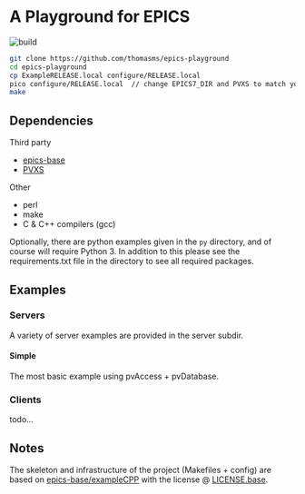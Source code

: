 # A Playground for EPICS
![build](https://github.com/thomasms/epics-playground/actions/workflows/build.yml/badge.svg)

```bash
git clone https://github.com/thomasms/epics-playground
cd epics-playground
cp ExampleRELEASE.local configure/RELEASE.local
pico configure/RELEASE.local  // change EPICS7_DIR and PVXS to match your env
make
```

## Dependencies
Third party
- [epics-base](https://github.com/thomasms/epics-base)
- [PVXS](https://github.com/thomasms/pvxs)

Other
- perl
- make
- C & C++ compilers (gcc)

Optionally, there are python examples given in the `py` directory, and of course will require Python 3. In addition to this please see the requirements.txt file in the directory to see all required packages.

## Examples
### Servers
A variety of server examples are provided in the server subdir.

#### **Simple**
The most basic example using pvAccess + pvDatabase.

### Clients

todo...

## Notes
The skeleton and infrastructure of the project (Makefiles + config) are based on [epics-base/exampleCPP](https://github.com/epics-base/exampleCPP) with the license @ [LICENSE.base](./LICENSE.base).